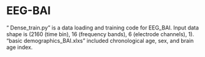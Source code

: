 # EEG-BAI
“ Dense_train.py” is a data loading and training code for EEG_BAI.
Input data shape is (2160 (time bin), 16 (frequency bands), 6 (electrode channels), 1).
“basic demographics_BAI.xlxs” included chronological age, sex, and brain age index. 

